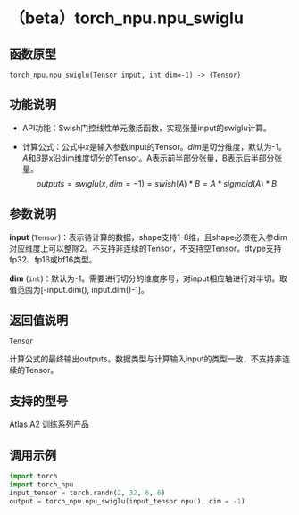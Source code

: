 # （beta）torch\_npu.npu\_swiglu

## 函数原型

```
torch_npu.npu_swiglu(Tensor input, int dim=-1) -> (Tensor)
```

## 功能说明

-   API功能：Swish门控线性单元激活函数，实现张量input的swiglu计算。

-   计算公式：公式中$x$是输入参数input的Tensor。$dim$是切分维度，默认为-1。$A$和$B$是x沿dim维度切分的Tensor。A表示前半部分张量，B表示后半部分张量。
    $$
    outputs=swiglu(x,dim=-1)=swish(A)*B=A*sigmoid(A)*B
    $$


## 参数说明

**input** (`Tensor`)：表示待计算的数据，shape支持1-8维，且shape必须在入参dim对应维度上可以整除2。不支持非连续的Tensor，不支持空Tensor。dtype支持fp32、fp16或bf16类型。

**dim** (`int`)：默认为-1。需要进行切分的维度序号，对input相应轴进行对半切。取值范围为\[-input.dim\(\), input.dim\(\)-1\]。

## 返回值说明
`Tensor`

计算公式的最终输出outputs。数据类型与计算输入input的类型一致，不支持非连续的Tensor。

## 支持的型号

<term>Atlas A2 训练系列产品</term>

## 调用示例

```python
import torch
import torch_npu
input_tensor = torch.randn(2, 32, 6, 6)
output = torch_npu.npu_swiglu(input_tensor.npu(), dim = -1)
```

